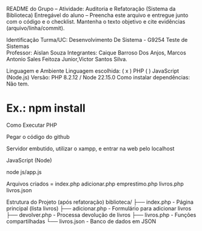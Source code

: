 README do Grupo – Atividade: Auditoria e Refatoração (Sistema da Biblioteca)
Entregável do aluno – Preencha este arquivo e entregue junto com o código e o checklist. Mantenha o texto objetivo e cite evidências (arquivo/linha/commit).

Identificação
Turma/UC: Desenvolvimento De Sistema - G9254 Teste de Sistemas  
Professor: Aislan Souza
Integrantes: Caique Barroso Dos Anjos, Marcos Antonio Sales Feitoza Junior,Victor Santos Silva.

Linguagem e Ambiente
Linguagem escolhida: ( x ) PHP  ( ) JavaScript (Node.js)
Versão: PHP 8.2.12 / Node 22.15.0
Como instalar dependências: Não tem.

# Ex.: npm install

Como Executar PHP

Pegar o código do github

Servidor embutido, utilizar o xampp, e entrar na web pelo localhost

JavaScript (Node)

node js/app.js

Arquivos criados  =
index.php
adicionar.php
emprestimo.php
livros.php
livros.json



Estrutura do Projeto (após refatoração)
 biblioteca/
├── index.php        - Página principal (lista livros)
├── adicionar.php    - Formulário para adicionar livros
├── devolver.php     - Processa devolução de livros
├── livros.php       - Funções compartilhadas
└──  livros.json      - Banco de dados em JSON

